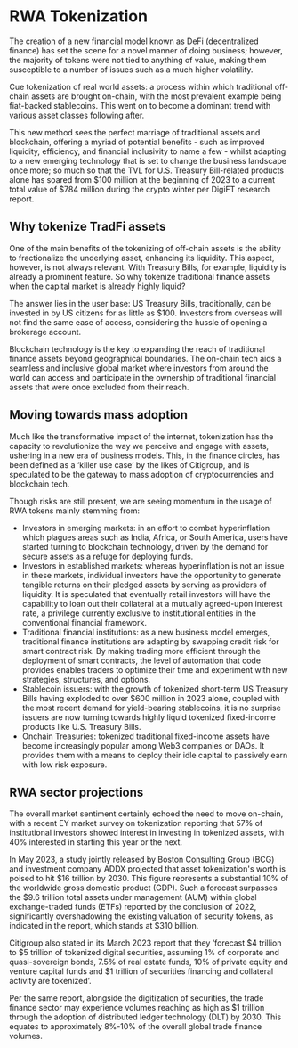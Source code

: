 # RWA Tokenization

The creation of a new financial model known as DeFi (decentralized finance) has set the scene for a novel manner of doing business; however, the majority of tokens were not tied to anything of value, making them susceptible to a number of issues such as a much higher volatility.

Cue tokenization of real world assets: a process within which traditional off-chain assets are brought on-chain, with the most prevalent example being fiat-backed stablecoins. This went on to become a dominant trend with various asset classes following after.

This new method sees the perfect marriage of traditional assets and blockchain, offering a myriad of potential benefits - such as improved liquidity, efficiency, and financial inclusivity to name a few - whilst adapting to a new emerging technology that is set to change the business landscape once more; so much so that the TVL for U.S. Treasury Bill-related products alone has soared from $100 million at the beginning of 2023 to a current total value of $784 million during the crypto winter per DigiFT research report.

## **Why tokenize TradFi assets**

One of the main benefits of the tokenizing of off-chain assets is the ability to fractionalize the underlying asset, enhancing its liquidity. This aspect, however, is not always relevant. With Treasury Bills, for example, liquidity is already a prominent feature. So why tokenize traditional finance assets when the capital market is already highly liquid?

The answer lies in the user base: US Treasury Bills, traditionally, can be invested in by US citizens for as little as $100. Investors from overseas will not find the same ease of access, considering the hussle of opening a brokerage account.

Blockchain technology is the key to expanding the reach of traditional finance assets beyond geographical boundaries. The on-chain tech aids a seamless and inclusive global market where investors from around the world can access and participate in the ownership of traditional financial assets that were once excluded from their reach.

## Moving towards mass adoption

Much like the transformative impact of the internet, tokenization has the capacity to revolutionize the way we perceive and engage with assets, ushering in a new era of business models. This, in the finance circles, has been defined as a ‘killer use case’ by the likes of Citigroup, and is speculated to be the gateway to mass adoption of cryptocurrencies and blockchain tech.

Though risks are still present, we are seeing momentum in the usage of RWA tokens mainly stemming from:

* Investors in emerging markets: in an effort to combat hyperinflation which plagues areas such as India, Africa, or South America, users have started turning to blockchain technology, driven by the demand for secure assets as a refuge for deploying funds.
* Investors in established markets: whereas hyperinflation is not an issue in these markets, individual investors have the opportunity to generate tangible returns on their pledged assets by serving as providers of liquidity. It is speculated that eventually retail investors will have the capability to loan out their collateral at a mutually agreed-upon interest rate, a privilege currently exclusive to institutional entities in the conventional financial framework.
* Traditional financial institutions: as a new business model emerges, traditional finance institutions are adapting by swapping credit risk for smart contract risk. By making trading more efficient through the deployment of smart contracts, the level of automation that code provides enables traders to optimize their time and experiment with new strategies, structures, and options.
* Stablecoin issuers: with the growth of tokenized short-term US Treasury Bills having exploded to over $600 million in 2023 alone, coupled with the most recent demand for yield-bearing stablecoins, it is no surprise issuers are now turning towards highly liquid tokenized fixed-income products like U.S. Treasury Bills.
* Onchain Treasuries: tokenized traditional fixed-income assets have become increasingly popular among Web3 companies or DAOs. It provides them with a means to deploy their idle capital to passively earn with low risk exposure.

## RWA sector projections

The overall market sentiment certainly echoed the need to move on-chain, with a recent EY market survey on tokenization reporting that 57% of institutional investors showed interest in investing in tokenized assets, with 40% interested in starting this year or the next.

In May 2023, a study jointly released by Boston Consulting Group (BCG) and investment company ADDX projected that asset tokenization's worth is poised to hit $16 trillion by 2030. This figure represents a substantial 10% of the worldwide gross domestic product (GDP). Such a forecast surpasses the $9.6 trillion total assets under management (AUM) within global exchange-traded funds (ETFs) reported by the conclusion of 2022, significantly overshadowing the existing valuation of security tokens, as indicated in the report, which stands at $310 billion.

Citigroup also stated in its March 2023 report that they ‘forecast $4 trillion to $5 trillion of tokenized digital securities, assuming 1% of corporate and quasi-sovereign bonds, 7.5% of real estate funds, 10% of private equity and venture capital funds and $1 trillion of securities financing and collateral activity are tokenized’.

Per the same report, alongside the digitization of securities, the trade finance sector may experience volumes reaching as high as $1 trillion through the adoption of distributed ledger technology (DLT) by 2030. This equates to approximately 8%-10% of the overall global trade finance volumes.
